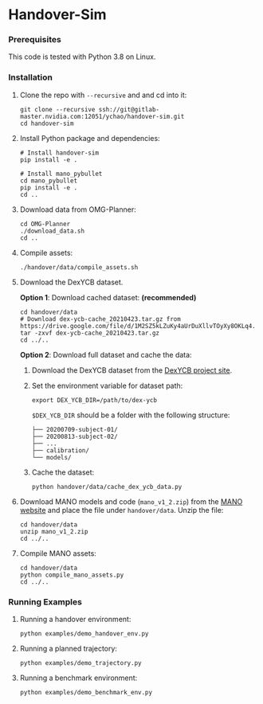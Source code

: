 # Handover-Sim

### Prerequisites

This code is tested with Python 3.8 on Linux.

### Installation

1. Clone the repo with `--recursive` and and cd into it:

    ```Shell
    git clone --recursive ssh://git@gitlab-master.nvidia.com:12051/ychao/handover-sim.git
    cd handover-sim
    ```

2. Install Python package and dependencies:

    ```Shell
    # Install handover-sim
    pip install -e .

    # Install mano_pybullet
    cd mano_pybullet
    pip install -e .
    cd ..
    ```

3. Download data from OMG-Planner:

    ```Shell
    cd OMG-Planner
    ./download_data.sh
    cd ..
    ```

4. Compile assets:

    ```Shell
    ./handover/data/compile_assets.sh
    ```

5. Download the DexYCB dataset.

    **Option 1**: Download cached dataset: **(recommended)**

    ```Shell
    cd handover/data
    # Download dex-ycb-cache_20210423.tar.gz from https://drive.google.com/file/d/1M2SZ5kLZuKy4aUrDuXllvTOyXy8OKLq4.
    tar -zxvf dex-ycb-cache_20210423.tar.gz
    cd ../..
    ```

    **Option 2**: Download full dataset and cache the data:

    1.  Download the DexYCB dataset from the [DexYCB project site](https://dex-ycb.github.io).

    2. Set the environment variable for dataset path:

        ```Shell
        export DEX_YCB_DIR=/path/to/dex-ycb
        ```

        `$DEX_YCB_DIR` should be a folder with the following structure:

        ```Shell
        ├── 20200709-subject-01/
        ├── 20200813-subject-02/
        ├── ...
        ├── calibration/
        └── models/
        ```

    3. Cache the dataset:

        ```Shell
        python handover/data/cache_dex_ycb_data.py
        ```

6. Download MANO models and code (`mano_v1_2.zip`) from the [MANO website](https://mano.is.tue.mpg.de) and place the file under `handover/data`. Unzip the file:

    ```Shell
    cd handover/data
    unzip mano_v1_2.zip
    cd ../..
    ```

7. Compile MANO assets:

    ```Shell
    cd handover/data
    python compile_mano_assets.py
    cd ../..
    ```

### Running Examples

1. Running a handover environment:

    ```Shell
    python examples/demo_handover_env.py
    ```

2. Running a planned trajectory:

    ```Shell
    python examples/demo_trajectory.py
    ```

3. Running a benchmark environment:

    ```Shell
    python examples/demo_benchmark_env.py
    ```
